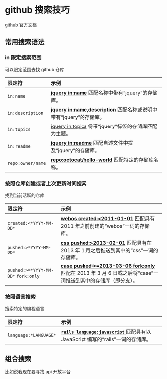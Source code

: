 # github 搜索技巧




[github 官方文档](https://docs.github.com/zh)



## 常用搜索语法

### in 限定搜索范围

可以限定范围去找 github 仓库

| 限定符            | 示例                                                         |
| :---------------- | :----------------------------------------------------------- |
| `in:name`         | [**jquery in:name**](https://github.com/search?q=jquery+in%3Aname&type=Repositories) 匹配名称中带有“jquery”的存储库。 |
| `in:description`  | [**jquery in:name,description**](https://github.com/search?q=jquery+in%3Aname%2Cdescription&type=Repositories) 匹配名称或说明中带有“jquery”的存储库。 |
| `in:topics`       | [jquery in:topics](https://github.com/search?q=jquery+in%3Atopics&type=Repositories) 将带“jquery”标签的存储库匹配为主题。 |
| `in:readme`       | [**jquery in:readme**](https://github.com/search?q=jquery+in%3Areadme&type=Repositories) 匹配自述文件中提及“jquery”的存储库。 |
| `repo:owner/name` | [**repo:octocat/hello-world**](https://github.com/search?q=repo%3Aoctocat%2Fhello-world) 匹配特定的存储库名称。 |

### 按照仓库创建或者上次更新时间搜素

找到当前活跃的仓库

| 限定符                              | 示例                                                         |
| :---------------------------------- | :----------------------------------------------------------- |
| `created:<*YYYY-MM-DD*`             | [**webos created:<2011-01-01**](https://github.com/search?q=webos+created%3A<2011-01-01&type=Repositories) 匹配具有 2011 年之前创建的“webos”一词的存储库。 |
| `pushed:>*YYYY-MM-DD*`              | [**css pushed:>2013-02-01**](https://github.com/search?utf8=✓&q=css+pushed%3A>2013-02-01&type=Repositories) 匹配具有在 2013 年 1 月之后推送到其中的“css”一词的存储库。 |
| `pushed:>=*YYYY-MM-DD*` `fork:only` | [**case pushed:>=2013-03-06 fork:only**](https://github.com/search?q=case+pushed%3A>%3D2013-03-06+fork%3Aonly&type=Repositories) 匹配在 2013 年 3 月 6 日或之后将“case”一词推送到其中的存储库（即分支）。 |

### 按照语言搜索

搜索特定的编程语言

| 限定符                | 示例                                                         |
| :-------------------- | :----------------------------------------------------------- |
| `language:*LANGUAGE*` | [**`rails language:javascript`** ](https://github.com/search?q=rails+language%3Ajavascript&type=Repositories)匹配具有以 JavaScript 编写的“rails”一词的存储库。 |



## 组合搜索

比如说我现在要寻找 api 开放平台


